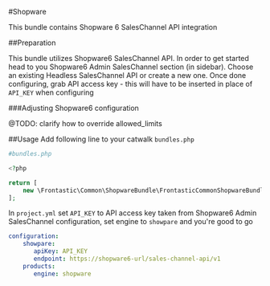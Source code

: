 #Shopware

This bundle contains Shopware 6 SalesChannel API integration

##Preparation

This bundle utilizes Shopware6 SalesChannel API. In order to get started head to you Shopware6 Admin SalesChannel section (in sidebar).
Choose an existing Headless SalesChannel API or create a new one. Once done configuring, grab API access key - this will have to be inserted 
in place of `API_KEY` when configuring

###Adjusting Shopware6 configuration

@TODO: clarify how to override allowed_limits

##Usage
Add following line to your catwalk `bundles.php`

```php 
#bundles.php

<?php

return [
    new \Frontastic\Common\ShopwareBundle\FrontasticCommonShopwareBundle()
];

```

In `project.yml` set `API_KEY` to API access key taken from Shopware6 Admin SalesChannel configuration, set engine to `showpare` and you're good to go
```yaml
configuration:
    showpare:
       apiKey: API_KEY
       endpoint: https://shopware6-url/sales-channel-api/v1
    products:
       engine: shopware
```

